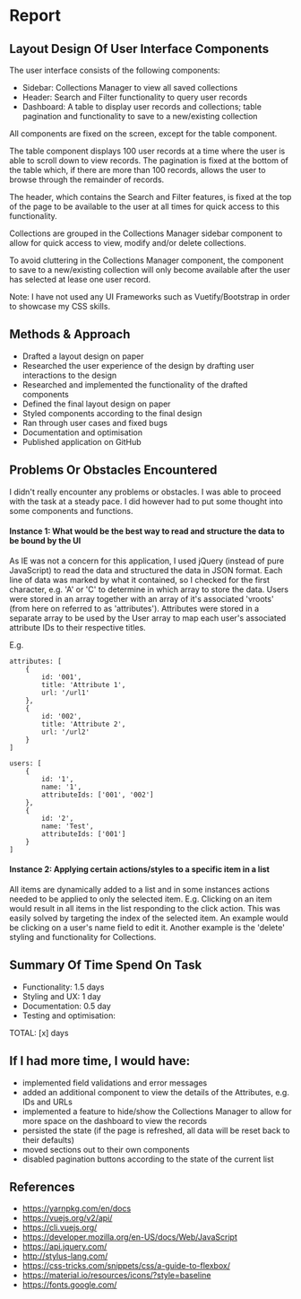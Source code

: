# Report

## Layout Design Of User Interface Components

The user interface consists of the following components:
- Sidebar: Collections Manager to view all saved collections
- Header: Search and Filter functionality to query user records
- Dashboard: A table to display user records and collections; table pagination and functionality to save to a new/existing collection

All components are fixed on the screen, except for the table component.

The table component displays 100 user records at a time where the user is able to scroll down to view records. The 
pagination is fixed at the bottom of the table which, if there are more than 100 records, allows the user to browse 
through the remainder of records.

The header, which contains the Search and Filter features, is fixed at the top of the page to be available to the user 
at all times for quick access to this functionality.

Collections are grouped in the Collections Manager sidebar component to allow for quick access to view, modify and/or delete collections. 

To avoid cluttering in the Collections Manager component, the component to save to a new/existing collection will
only become available after the user has selected at lease one user record.

Note: I have not used any UI Frameworks such as Vuetify/Bootstrap in order to showcase my CSS skills.

## Methods & Approach

- Drafted a layout design on paper
- Researched the user experience of the design by drafting user interactions to the design
- Researched and implemented the functionality of the drafted components
- Defined the final layout design on paper
- Styled components according to the final design
- Ran through user cases and fixed bugs
- Documentation and optimisation
- Published application on GitHub

## Problems Or Obstacles Encountered

I didn't really encounter any problems or obstacles. I was able to proceed with the task at a steady pace. I did however
had to put some thought into some components and functions.

#### Instance 1: What would be the best way to read and structure the data to be bound by the UI

As IE was not a concern for this application, I used jQuery (instead of pure JavaScript) to read the data and structured
the data in JSON format. Each line of data was marked by what it contained, so I checked for the first character, e.g. 
'A' or 'C' to determine in which array to store the data. Users were stored in an array together with an array of it's 
associated 'vroots' (from here on referred to as 'attributes'). Attributes were stored in a separate array to be used by
the User array to map each user's associated attribute IDs to their respective titles.

E.g.
```
attributes: [
    {
        id: '001',
        title: 'Attribute 1',
        url: '/url1'
    },
    {
        id: '002',
        title: 'Attribute 2',
        url: '/url2'
    }
]
```

```
users: [
    {
        id: '1',
        name: '1',
        attributeIds: ['001', '002']
    },
    {
        id: '2',
        name: 'Test',
        attributeIds: ['001']
    }
]
```

#### Instance 2: Applying certain actions/styles to a specific item in a list

All items are dynamically added to a list and in some instances actions needed to be applied to only the selected item.
E.g. Clicking on an item would result in all items in the list responding to the click action. This was easily solved by
targeting the index of the selected item. An example would be clicking on a user's name field to edit it. Another 
example is the 'delete' styling and functionality for Collections.

## Summary Of Time Spend On Task

- Functionality: 1.5 days
- Styling and UX: 1 day
- Documentation: 0.5 day
- Testing and optimisation: 

TOTAL: [x] days

## If I had more time, I would have:

- implemented field validations and error messages
- added an additional component to view the details of the Attributes, e.g. IDs and URLs
- implemented a feature to hide/show the Collections Manager to allow for more space on the dashboard to view the records
- persisted the state (if the page is refreshed, all data will be reset back to their defaults)
- moved sections out to their own components
- disabled pagination buttons according to the state of the current list

## References

- https://yarnpkg.com/en/docs
- https://vuejs.org/v2/api/
- https://cli.vuejs.org/
- https://developer.mozilla.org/en-US/docs/Web/JavaScript
- https://api.jquery.com/
- http://stylus-lang.com/
- https://css-tricks.com/snippets/css/a-guide-to-flexbox/
- https://material.io/resources/icons/?style=baseline
- https://fonts.google.com/